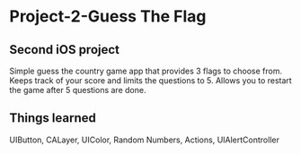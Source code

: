 # Project-2-Guess The Flag

## Second iOS project
Simple guess the country game app that provides 3 flags to choose from. Keeps track of your score and limits the questions to 5. Allows you to restart the game after 5 questions are done.

## Things learned
UIButton, CALayer, UIColor, Random Numbers, Actions, UIAlertController
